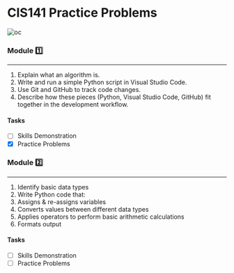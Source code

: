 # CIS141 Practice Problems
![oc](https://github.com/user-attachments/assets/4c29c253-7602-43ee-af53-9894d75e91e6)

### Module :one:
***
1. Explain what an algorithm is.
2. Write and run a simple Python script in Visual Studio Code.
3. Use Git and GitHub to track code changes.
4. Describe how these pieces (Python, Visual Studio Code, GitHub) fit together in the development workflow.
#### Tasks
 - [ ] Skills Demonstration
 - [X] Practice Problems

### Module :two:
***
1. Identify basic data types
2. Write Python code that:
  1. Assigns & re-assigns variables
  2. Converts values between different data types
  3. Applies operators to perform basic arithmetic calculations
  4. Formats output
#### Tasks
 - [ ] Skills Demonstration
 - [ ] Practice Problems
